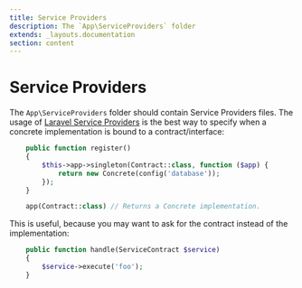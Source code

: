 ```yaml
---
title: Service Providers
description: The `App\ServiceProviders` folder
extends: _layouts.documentation
section: content
---
```



# Service Providers

The `App\ServiceProviders` folder should contain Service Providers files. The usage of
[Laravel Service Providers](https://laravel.com/docs/providers) is the best way to specify
when a concrete implementation is bound to a contract/interface:
```php
    public function register()
    {
        $this->app->singleton(Contract::class, function ($app) {
            return new Concrete(config('database'));
        });
    }

    app(Contract::class) // Returns a Concrete implementation.
```

This is useful, because you may want to ask for the contract instead of the implementation:
```php
    public function handle(ServiceContract $service)
    {
        $service->execute('foo');
    }
```
